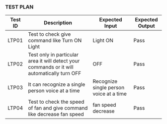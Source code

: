 ### TEST PLAN

|Test ID|Description |Expected Input| Expected Output|
|----|----|----|----|
|LTP01| Test to check give command like Turn ON Light| Light ON| Pass|
|LTP02| Test only in particular area it will detect your commands or it will automatically turn OFF |OFF|Pass|
|LTP03| It can recognize a single person voice at a time|Recognize single person voice at a time|Pass|
|LTP04| Test to check the speed of fan and give command like decrease fan speed | fan speed decrease|Pass|
